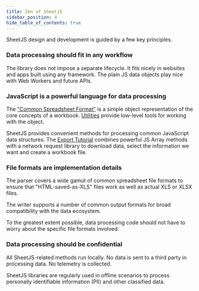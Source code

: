 ```yaml
---
title: Zen of SheetJS
sidebar_position: 4
hide_table_of_contents: true
---
```


SheetJS design and development is guided by a few key principles.

### Data processing should fit in any workflow

The library does not impose a separate lifecycle.  It fits nicely in websites
and apps built using any framework.  The plain JS data objects play nice with
Web Workers and future APIs.

### JavaScript is a powerful language for data processing

The ["Common Spreadsheet Format"](/docs/csf/general) is a simple object
representation of the core concepts of a workbook. [Utilities](/docs/api/utilities/)
provide low-level tools for working with the object.

SheetJS provides convenient methods for processing common JavaScript data
structures. The [Export Tutorial](/docs/getting-started/examples/export)
combines powerful JS Array methods with a network request library to download
data, select the information we want and create a workbook file.

### File formats are implementation details

The parser covers a wide gamut of common spreadsheet file formats to ensure that
"HTML-saved-as-XLS" files work as well as actual XLS or XLSX files.

The writer supports a number of common output formats for broad compatibility
with the data ecosystem.

To the greatest extent possible, data processing code should not have to worry
about the specific file formats involved.

### Data processing should be confidential

All SheetJS-related methods run locally. No data is sent to a third party in
processing data. No telemetry is collected.

SheetJS libraries are regularly used in offline scenarios to process personally
identifiable information (PII) and other classified data.
